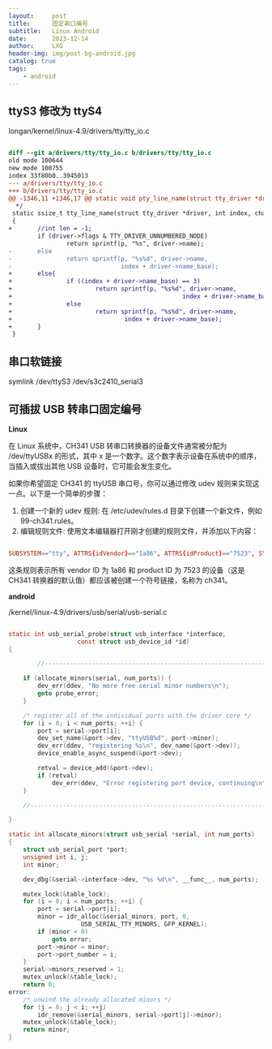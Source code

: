 ```yaml
---
layout:     post
title:      固定串口编号
subtitle:   Linux Android
date:       2023-12-14
author:     LXG
header-img: img/post-bg-android.jpg
catalog: true
tags:
    - android
---
```


## ttyS3 修改为 ttyS4

longan/kernel/linux-4.9/drivers/tty/tty_io.c

```diff

diff --git a/drivers/tty/tty_io.c b/drivers/tty/tty_io.c
old mode 100644
new mode 100755
index 33f80b0..3945013
--- a/drivers/tty/tty_io.c
+++ b/drivers/tty/tty_io.c
@@ -1346,11 +1346,17 @@ static void pty_line_name(struct tty_driver *driver, int index, char *p)
  */
 static ssize_t tty_line_name(struct tty_driver *driver, int index, char *p)
 {
+       //int len = -1;
        if (driver->flags & TTY_DRIVER_UNNUMBERED_NODE)
                return sprintf(p, "%s", driver->name);
-       else
-               return sprintf(p, "%s%d", driver->name,
-                              index + driver->name_base);
+       else{
+               if ((index + driver->name_base) == 3)
+                       return sprintf(p, "%s%d", driver->name,
+                                               index + driver->name_base + 6); // ttyS3->ttyS9
+               else
+                       return sprintf(p, "%s%d", driver->name,
+                               index + driver->name_base);
+       }
 }

```

## 串口软链接

symlink /dev/ttyS3 /dev/s3c2410_serial3

## 可插拔 USB 转串口固定编号

**Linux**

在 Linux 系统中，CH341 USB 转串口转换器的设备文件通常被分配为 /dev/ttyUSBx 的形式，其中 x 是一个数字。这个数字表示设备在系统中的顺序，当插入或拔出其他 USB 设备时，它可能会发生变化。

如果你希望固定 CH341 的 ttyUSB 串口号，你可以通过修改 udev 规则来实现这一点。以下是一个简单的步骤：

1. 创建一个新的 udev 规则: 在 /etc/udev/rules.d 目录下创建一个新文件，例如 99-ch341.rules。
2. 编辑规则文件: 使用文本编辑器打开刚才创建的规则文件，并添加以下内容：

```rc

SUBSYSTEM=="tty", ATTRS{idVendor}=="1a86", ATTRS{idProduct}=="7523", SYMLINK+="ch341"

```
这条规则表示所有 vendor ID 为 1a86 和 product ID 为 7523 的设备（这是 CH341 转换器的默认值）都应该被创建一个符号链接，名称为 ch341。

**android**

/kernel/linux-4.9/drivers/usb/serial/usb-serial.c

```c

static int usb_serial_probe(struct usb_interface *interface,
			       const struct usb_device_id *id)
{

        //------------------------------------------------------------------------

	if (allocate_minors(serial, num_ports)) {
		dev_err(ddev, "No more free serial minor numbers\n");
		goto probe_error;
	}

	/* register all of the individual ports with the driver core */
	for (i = 0; i < num_ports; ++i) {
		port = serial->port[i];
		dev_set_name(&port->dev, "ttyUSB%d", port->minor);
		dev_err(ddev, "registering %s\n", dev_name(&port->dev));
		device_enable_async_suspend(&port->dev);

		retval = device_add(&port->dev);
		if (retval)
			dev_err(ddev, "Error registering port device, continuing\n");
	}

	//-------------------------------------------------------------------------

}

static int allocate_minors(struct usb_serial *serial, int num_ports)
{
	struct usb_serial_port *port;
	unsigned int i, j;
	int minor;

	dev_dbg(&serial->interface->dev, "%s %d\n", __func__, num_ports);

	mutex_lock(&table_lock);
	for (i = 0; i < num_ports; ++i) {
		port = serial->port[i];
		minor = idr_alloc(&serial_minors, port, 0,
					USB_SERIAL_TTY_MINORS, GFP_KERNEL);
		if (minor < 0)
			goto error;
		port->minor = minor;
		port->port_number = i;
	}
	serial->minors_reserved = 1;
	mutex_unlock(&table_lock);
	return 0;
error:
	/* unwind the already allocated minors */
	for (j = 0; j < i; ++j)
		idr_remove(&serial_minors, serial->port[j]->minor);
	mutex_unlock(&table_lock);
	return minor;
}

```




















